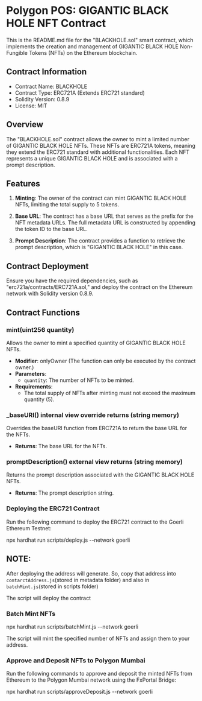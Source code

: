 # Polygon POS: GIGANTIC BLACK HOLE NFT Contract

This is the README.md file for the "BLACKHOLE.sol" smart contract, which implements the creation and management of GIGANTIC BLACK HOLE Non-Fungible Tokens (NFTs) on the Ethereum blockchain.

## Contract Information

- Contract Name: BLACKHOLE
- Contract Type: ERC721A (Extends ERC721 standard)
- Solidity Version: 0.8.9
- License: MIT

## Overview

The "BLACKHOLE.sol" contract allows the owner to mint a limited number of GIGANTIC BLACK HOLE NFTs. These NFTs are ERC721A tokens, meaning they extend the ERC721 standard with additional functionalities. Each NFT represents a unique GIGANTIC BLACK HOLE and is associated with a prompt description.

## Features

1. **Minting**: The owner of the contract can mint GIGANTIC BLACK HOLE NFTs, limiting the total supply to 5 tokens.

2. **Base URL**: The contract has a base URL that serves as the prefix for the NFT metadata URLs. The full metadata URL is constructed by appending the token ID to the base URL.

3. **Prompt Description**: The contract provides a function to retrieve the prompt description, which is "GIGANTIC BLACK HOLE" in this case.

## Contract Deployment

Ensure you have the required dependencies, such as "erc721a/contracts/ERC721A.sol," and deploy the contract on the Ethereum network with Solidity version 0.8.9.

## Contract Functions

### mint(uint256 quantity)

Allows the owner to mint a specified quantity of GIGANTIC BLACK HOLE NFTs.

- **Modifier**: onlyOwner (The function can only be executed by the contract owner.)
- **Parameters**:
  - `quantity`: The number of NFTs to be minted.
- **Requirements**:
  - The total supply of NFTs after minting must not exceed the maximum quantity (5).

### _baseURI() internal view override returns (string memory)

Overrides the baseURI function from ERC721A to return the base URL for the NFTs.

- **Returns**: The base URL for the NFTs.

### promptDescription() external view returns (string memory)

Returns the prompt description associated with the GIGANTIC BLACK HOLE NFTs.

- **Returns**: The prompt description string.


### Deploying the ERC721 Contract

 Run the following command to deploy the ERC721 contract to the Goerli Ethereum Testnet:

npx hardhat run scripts/deploy.js --network goerli 

## NOTE:
After deploying the address will generate. So, copy that address into `contarctAddress.js`(stored in metadata folder) and also in `batchMint.js`(stored in scripts folder)

 
The script will deploy the contract 
### Batch Mint NFTs

npx hardhat run scripts/batchMint.js --network goerli

The script will mint the specified number of NFTs and assign them to your address.

### Approve and Deposit NFTs to Polygon Mumbai

Run the following commands to approve and deposit the minted NFTs from Ethereum to the Polygon Mumbai network using the FxPortal Bridge:

npx hardhat run scripts/approveDeposit.js --network goerli
